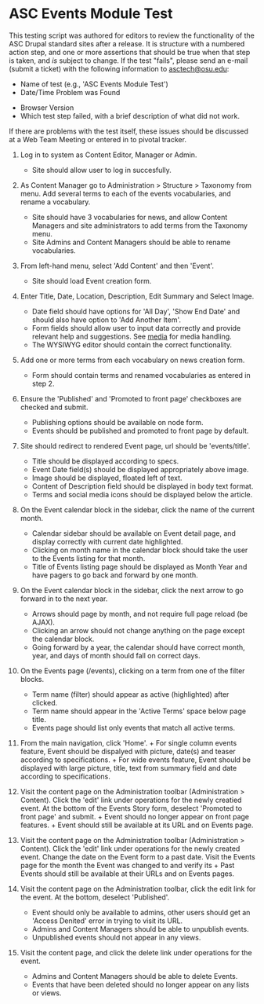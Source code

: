 ASC Events Module Test
===============================

This testing script was authored for editors to review the functionality of the ASC
Drupal standard sites after a release. It is structure with a numbered action step,
and one or more assertions that should be true when that step is taken, and _is_
subject to change. If the test "fails", please send an e-mail (submit a ticket)
with the following information to asctech@osu.edu:
+   Name of test (e.g., 'ASC Events Module Test')
+   Date/Time Problem was Found
*   Browser Version
*   Which test step failed, with a brief description of what did not work.

If there are problems with the test itself, these issues should be discussed at
a Web Team Meeting or entered in to pivotal tracker.

1.  Log in to system as Content Editor, Manager or Admin.
    +   Site should allow user to log in succesfully.


2.  As Content Manager go to Administration > Structure > Taxonomy from menu.
    Add several terms to each of the events vocabularies, and rename a vocabulary.
    +   Site should have 3 vocabularies for news, and allow Content Managers
    and site administrators to add terms from the Taxonomy menu.
    +   Site Admins and Content Managers should be able to rename vocabularies.


3.  From left-hand menu, select 'Add Content' and then 'Event'.
    +   Site should load Event creation form.


4.  Enter Title, Date, Location, Description, Edit Summary and Select Image.
    +   Date field should have options for 'All Day', 'Show End Date' and should also
        have option to 'Add Another Item'.
    +   Form fields should allow user to input data correctly and provide relevant
    help and suggestions. See [media](asc_media.md) for media handling.
    +    The WYSIWYG editor should contain the correct functionality.


5.  Add one or more terms from each vocabulary on news creation form.
    +   Form should contain terms and renamed vocabularies as entered in step 2.


6.  Ensure the 'Published' and 'Promoted to front page' checkboxes are checked
        and submit.
    +   Publishing options should be available on node form.
    +   Events should be published and promoted to front page by default.


7.  Site should redirect to rendered Event page, url should be
        'events/title'.
    +   Title should be displayed according to specs.
    +   Event Date field(s) should be displayed appropriately above image.
    +   Image should be displayed, floated left of text.
    +   Content of Description field should be displayed in body text format.
    +   Terms and social media icons should be displayed below the article.


8.  On the Event calendar block in the sidebar, click the name of the current month.
    +   Calendar sidebar should be available on Event detail page, and display
        correctly with current date highlighted.
    +   Clicking on month name in the calendar block should take the user to the 
        Events listing for that month.
    +   Title of Events listing page should be displayed as Month Year and have pagers
        to go back and forward by one month.

9.  On the Event calendar block in the sidebar, click the next arrow to go forward in
    to the next year.
    +   Arrows should page by month, and not require full page reload (be AJAX).
    +   Clicking an arrow should not change anything on the page except the calendar block.
    +   Going forward by a year, the calendar should have correct month, year, and days of
        month should fall on correct days.
  
10. On the Events page (/events), clicking on a term from one of the filter blocks.
    +   Term name (filter) should appear as active (highlighted) after clicked.
    +   Term name should appear in the 'Active Terms' space below page title.
    +   Events page should list only events that match all active terms.

11.  From the main navigation, click 'Home'.
    +   For single column events feature, Event should be dispalyed with
        picture, date(s) and teaser according to specifications.
    +   For wide events feature, Event should be displayed with large picture,
        title, text from summary field and date according to specifications.


12.  Visit the content page on the Administration toolbar
        (Administration > Content). Click the 'edit' link under operations for
        the newly creatied event. At the bottom of the Events Story form,
        deselect 'Promoted to front page' and submit.
    +   Event should no longer appear on front page features.
    +   Event should still be available at its URL and on Events page.


13.  Visit the content page on the Administration toolbar
    (Administration > Content). Click the 'edit' link under operations for
    the newly created event. Change the date on the Event form to a past date.
    Visit the Events page for the month the Event was changed to and verify its
    +   Past Events should still be available at their URLs and on Events pages.


14. Visit the content page on the Administration toolbar, click the edit link
    for the event. At the bottom, deselect 'Published'.
    +   Event should only be available to admins, other users should get an
       'Access Denited' error in trying to visit its URL.
    +   Admins and Content Managers should be able to unpublish events.
    +   Unpublished events should not appear in any views.


15. Visit the content page, and click the delete link under operations for the
    event.
    +   Admins and Content Managers should be able to delete Events.
    +   Events that have been deleted should no longer appear on any lists
      or views.
